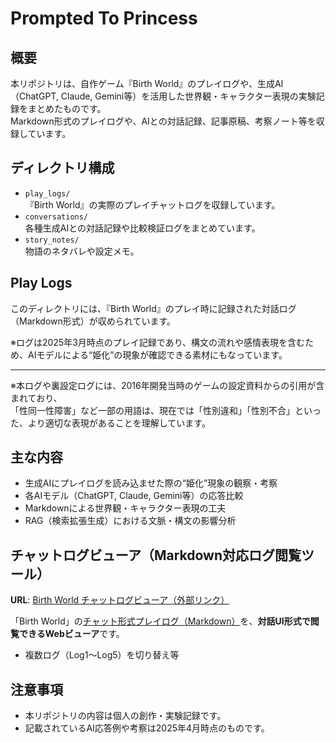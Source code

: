 # Prompted To Princess

## 概要

本リポジトリは、自作ゲーム『Birth World』のプレイログや、生成AI（ChatGPT, Claude, Gemini等）を活用した世界観・キャラクター表現の実験記録をまとめたものです。  
Markdown形式のプレイログや、AIとの対話記録、記事原稿、考察ノート等を収録しています。

## ディレクトリ構成

- `play_logs/`  
  『Birth World』の実際のプレイチャットログを収録しています。
- `conversations/`  
  各種生成AIとの対話記録や比較検証ログをまとめています。
- `story_notes/`  
  物語のネタバレや設定メモ。


## Play Logs

このディレクトリには、『Birth World』のプレイ時に記録された対話ログ（Markdown形式）が収められています。

※ログは2025年3月時点のプレイ記録であり、構文の流れや感情表現を含むため、AIモデルによる“姫化”の現象が確認できる素材にもなっています。

---

※本ログや裏設定ログには、2016年開発当時のゲームの設定資料からの引用が含まれており、  
「性同一性障害」など一部の用語は、現在では「性別違和」「性別不合」といった、より適切な表現があることを理解しています。



## 主な内容

- 生成AIにプレイログを読み込ませた際の“姫化”現象の観察・考察
- 各AIモデル（ChatGPT, Claude, Gemini等）の応答比較
- Markdownによる世界観・キャラクター表現の工夫
- RAG（検索拡張生成）における文脈・構文の影響分析


## チャットログビューア（Markdown対応ログ閲覧ツール）

**URL**: [Birth World チャットログビューア（外部リンク）](http://www.rinsymbol.sakura.ne.jp/contents/birth_world_chat/index.html)

「Birth World」の[チャット形式プレイログ（Markdown）](https://github.com/rinne-grid/prompted-to-princess/tree/main/play_logs)を、**対話UI形式で閲覧できるWebビューア**です。


- 複数ログ（Log1〜Log5）を切り替え等


## 注意事項

- 本リポジトリの内容は個人の創作・実験記録です。
- 記載されているAI応答例や考察は2025年4月時点のものです。
